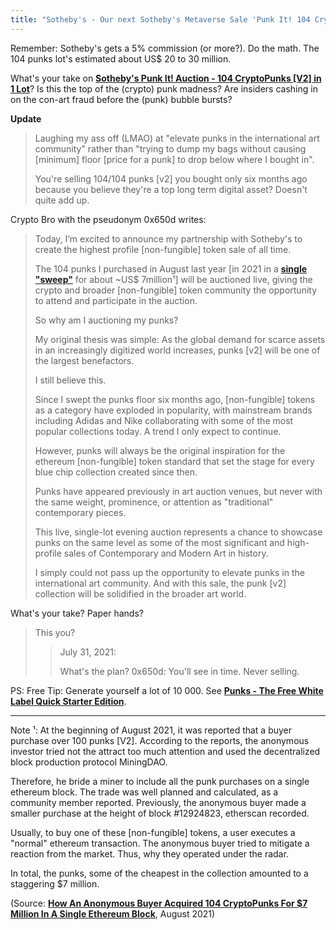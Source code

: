 ```yaml
---
title: "Sotheby's - Our next Sotheby's Metaverse Sale 'Punk It! 104 CryptoPunks. 1 Lot.' Will Be A Landmark LIVE Evening Auction on February 23rd, 2022. Truly Historic [Con-Art Fraud] - What's Your Take? Anyone Knows More About the Punk IDs?"
---
```



Remember: Sotheby's gets a 5% commission (or more?). Do the math. The 104 punks lot's  estimated about US$ 20 to 30 million.

 What's your take on [**Sotheby's Punk It! Auction - 104 CryptoPunks [V2] in 1 Lot**](https://www.sothebys.com/en/buy/auction/2022/punk-it)? Is this the top of the (crypto) punk madness? Are insiders cashing in on the con-art fraud before the (punk) bubble bursts?

**Update**

>  Laughing my ass off (LMAO) at "elevate punks in the international art community" rather than "trying to dump my bags without causing [minimum] floor [price for a punk] to drop below where I bought in".
>
> You're selling 104/104 punks [v2] you bought only six months ago
> because you believe they're a top long term digital asset?
> Doesn't quite add up.

<!-- more -->


Crypto Bro with the pseudonym 0x650d writes:

> Today, I’m excited to announce my partnership with Sotheby's to create the highest profile [non-fungible] token sale of all time.
>
> The 104 punks I purchased in August last year [in 2021 in a [**single "sweep"**](https://etherscan.io/txs?block=12929843&ps=100&p=3) for about ~US$ 7million¹]
> will be auctioned live, giving the crypto
> and broader [non-fungible] token community the opportunity to attend
> and participate in the auction.
>
> So why am I auctioning my punks?
>
> My original thesis was simple: As the global demand for scarce assets in an increasingly digitized world increases, punks [v2] will be one of the largest benefactors.
>
> I still believe this.
>
> Since I swept the punks floor six months ago, [non-fungible] tokens as a category have exploded in popularity, with mainstream brands including Adidas and Nike collaborating with some of the most popular collections today. A trend I only expect to continue.
>
> However, punks will always be the original inspiration for the ethereum [non-fungible] token standard that set the stage for every blue chip collection created since then.
>
> Punks have appeared previously in art auction venues, but never with the same weight, prominence, or attention as "traditional" contemporary pieces.
>
> This live, single-lot evening auction represents a chance to showcase punks on the same level as some of the most significant and high-profile sales of Contemporary and Modern Art in history.
>
> I simply could not pass up the opportunity to elevate punks in the international art community. And with this sale, the punk [v2] collection will be solidified in the broader art world.

What's your take? Paper hands?

> This you?
>
>> July 31, 2021:
>>
>>  What's the plan?
>>  0x650d:
>>  You'll see in time. Never selling.


PS: Free Tip: Generate yourself a lot of 10 000. See [**Punks - The Free White Label Quick Starter Edition**](https://github.com/cryptopunksnotdead/punks.whitelabel).

----

Note ¹:  At the beginning of August 2021, it was reported that a buyer purchase over 100 punks [V2]. According to the reports, the anonymous investor tried not the attract too much attention and used the decentralized block production protocol MiningDAO.

Therefore, he bride a miner to include all the punk purchases on a single ethereum block. The trade was well planned and calculated, as a community member reported. Previously, the anonymous buyer made a smaller purchase at the height of block #12924823, etherscan recorded.

Usually, to buy one of these [non-fungible] tokens, a user executes a "normal" ethereum transaction. The anonymous buyer tried to mitigate a reaction from the market. Thus, why they operated under the radar.

In total, the punks, some of the cheapest in the collection amounted to a staggering $7 million.

(Source: [**How An Anonymous Buyer Acquired 104 CryptoPunks For $7 Million In A Single Ethereum Block**](https://bitcoinist.com/how-an-anonymous-buyer-acquired-104-cryptopunks-for-7-million-in-a-single-ethereum-block/), August 2021)
